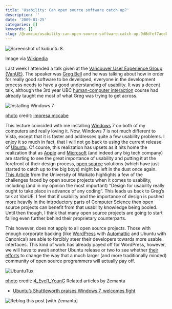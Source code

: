 ```yaml
---
title: 'Usability: Can open source software catch up?'
description: ''
date: '2009-01-25'
categories: []
keywords: []
slug: /@ramcio/usability-can-open-source-software-catch-up-9d8dfef7aed0
---
```


![Screenshot of kubuntu 8.](https://cdn-images-1.medium.com/max/800/0*hDaypwaDVxicIV52.png)

Image via [Wikipedia](http://commons.wikipedia.org/wiki/Image:Kubuntu_8.04_with_KDE_4.png)

Last week I attended a talk given at the [Vancouver User Experience Group (VanUE)](http://www.vanue.com/). The speaker was [Greg Bell](http://www.gregbelldesign.com/) and he was talking about how in order for really good software to be developed, everyone in the development process needs to have a good understanding of [usability](http://en.wikipedia.org/wiki/Usability "Usability"). It was a decent talk, although the 3rd year UBC [human-computer interaction](http://en.wikipedia.org/wiki/Human-computer_interaction "Human-computer interaction") course had already taught me most of what Greg was trying to get across.

![Installing Windows 7](https://cdn-images-1.medium.com/max/800/0*FFpaaBY0w1O_JbYD.jpg)

[photo](http://www.photodropper.com/photos/) credit: [impresa.mccabe](http://www.flickr.com/photos/34339147@N03/3212519543/ "impresa.mccabe")

This lecture coincided with me installing [Windows](http://www.microsoft.com/WINDOWS "Windows") 7 on both of my computers and really loving it. Now, Windows 7 is not much different to Vista, except that it is faster and addresses quite a few usability problems. I enjoy it so much in fact, that I will not go back to using the current release of [Ubuntu](http://www.ubuntu.com/ "Ubuntu"). Of course, this realization has upsets as it hits home the realization that as [Apple](http://www.apple.com "Apple") and [Microsoft](http://www.microsoft.com "Microsoft") (and indeed any big tech company) are starting to see the great importance of usability and putting it at the forefront of their design process, [open source](http://en.wikipedia.org/wiki/Open_source "Open source") solutions (which have just started to catch up to the big boys) might be left in the dust once again. [This Article](http://www.cs.waikato.ac.nz/~daven/docs/oss-wp.html) from the University of Waikato highlights a few of the challenges faced by open source projects when it comes to usability, including (and in my opinion the most important) “Design for usability really ought to take place in advance of any coding”. This leads us back to Greg’s talk at VanUE. I feel that if usability and the importance of design is pushed more heavily in the introductory parts of Computer Science then open source projects can benefit from that usability knowledge being pooled. Until then though, I think that many open source projects are going to start falling even further behind their proprietary counterparts.

This however, does not apply to all open source projects. Those with enough corporate backing (like [WordPress](http://wordpress.org "WordPress") with [Automattic](http://automattic.com "Automattic") and Ubuntu with Canonical) are able to forcibly steer their developers towards more usable interfaces. This kind of work has already payed off for WordPress, however, we will have to await another Ubuntu release or two to see whether [their efforts](http://www.zdnetasia.com/news/software/0,39044164,62046056,00.htm) to change the way that a much larger (and more traditionally minded) community of open source programmers will actually pay off.

![UbuntuTux](https://cdn-images-1.medium.com/max/800/0*5XYW1NHxbaDOStu8.jpg)

[photo](http://www.photodropper.com/photos/) credit: [4\_EveR\_YounG](http://www.flickr.com/photos/36642717@N00/280573813/ "4_EveR_YounG")
Related articles by Zemanta

*   [Ubuntu’s Shuttleworth praises Windows 7, welcomes fight](http://www.theregister.co.uk/2009/01/22/shuttleworth_windows_7/)

![Reblog this post [with Zemanta]](https://cdn-images-1.medium.com/max/800/0*-uCQ2DdwPbQpFMAN.)